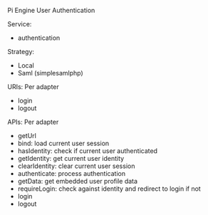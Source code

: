 
Pi Engine User Authentication

Service:
- authentication

Strategy:
- Local
- Saml (simplesamlphp)

URIs: Per adapter
- login
- logout

APIs: Per adapter
- getUrl
- bind: load current user session
- hasIdentity: check if current user authenticated
- getIdentity: get current user identity
- clearIdentity: clear current user session
- authenticate: process authentication
- getData: get embedded user profile data
- requireLogin: check against identity and redirect to login if not
- login
- logout